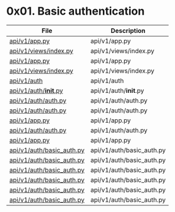 # 0x01. Basic authentication

| File      | Description |
| ----------- | ----------- |
| [api/v1/app.py](./api/v1/app.py) | api/v1/app.py |
| [api/v1/views/index.py](./api/v1/views/index.py) | api/v1/views/index.py |
| [api/v1/app.py](./api/v1/app.py) | api/v1/app.py |
| [api/v1/views/index.py](./api/v1/views/index.py) | api/v1/views/index.py |
| [api/v1/auth](./api/v1/auth) | api/v1/auth |
| [api/v1/auth/__init__.py](./api/v1/auth/__init__.py) | api/v1/auth/__init__.py |
| [api/v1/auth/auth.py](./api/v1/auth/auth.py) | api/v1/auth/auth.py |
| [api/v1/auth/auth.py](./api/v1/auth/auth.py) | api/v1/auth/auth.py |
| [api/v1/app.py](./api/v1/app.py) | api/v1/app.py |
| [api/v1/auth/auth.py](./api/v1/auth/auth.py) | api/v1/auth/auth.py |
| [api/v1/app.py](./api/v1/app.py) | api/v1/app.py |
| [api/v1/auth/basic_auth.py](./api/v1/auth/basic_auth.py) | api/v1/auth/basic_auth.py |
| [api/v1/auth/basic_auth.py](./api/v1/auth/basic_auth.py) | api/v1/auth/basic_auth.py |
| [api/v1/auth/basic_auth.py](./api/v1/auth/basic_auth.py) | api/v1/auth/basic_auth.py |
| [api/v1/auth/basic_auth.py](./api/v1/auth/basic_auth.py) | api/v1/auth/basic_auth.py |
| [api/v1/auth/basic_auth.py](./api/v1/auth/basic_auth.py) | api/v1/auth/basic_auth.py |
| [api/v1/auth/basic_auth.py](./api/v1/auth/basic_auth.py) | api/v1/auth/basic_auth.py |

